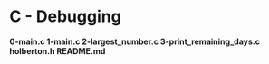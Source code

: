 <strong>
<h1> C - Debugging</h1>
0-main.c
1-main.c
2-largest_number.c
3-print_remaining_days.c
holberton.h
README.md
</strong>
